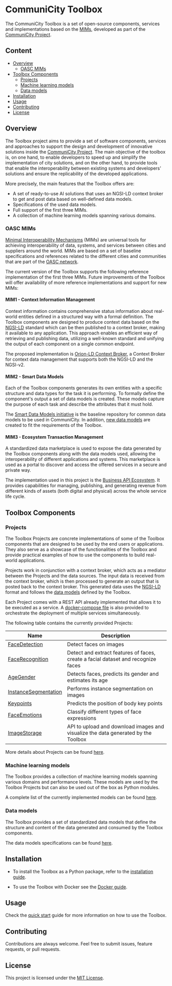 # CommuniCity Toolbox

The CommuniCity Toolbox is a set of open-source components, services and implementations based on the [MIMs](#OASC-MIMs), developed as part of the [CommuniCity Project](https://communicity-project.eu/). 

## Content
- [Overview](#Overview)
    - [OASC MIMs](#OASC-MIMs)
- [Toolbox Components](#Toolbox-Components)
    - [Projects](#Projects)
    - [Machine learning models](#Machine-learning-models)
    - [Data models](#Data-models)
- [Installation](#Installation)
- [Usage](#Usage)
- [Contributing](#Contributing)
- [License](#License)

## Overview

The Toolbox project aims to provide a set of software components, services and approaches to support the design and development of innovative solutions inside the [CommuniCity Project](https://communicity-project.eu/). The main objective of the toolbox is, on one hand, to enable developers to speed up and simplify the implementation of city solutions, and on the other hand, to provide tools that enable the interoperability between existing systems and developers' solutions and ensure the replicability of the developed applications.

More precisely, the main features that the Toolbox offers are:
- A set of ready-to-use AI solutions that uses an NGSI-LD context broker to get and post data based on well-defined data models.
- Specifications of the used data models.
- Full support of the first three MIMs.
- A collection of machine learning models spanning various domains.

### OASC MIMs

[Minimal Interoperability Mechanisms](https://mims.oascities.org/basics/oasc-mims-introduction) (MIMs) are universal tools for achieving interoperability of data, systems, and services between cities and suppliers around the world. MIMs are based on a set of baseline specifications and references related to the different cities and communities that are part of the [OASC network](https://oascities.org/).

The current version of the Toolbox supports the following reference implementation of the first three MIMs. Future improvements of the Toolbox will offer availability of more reference implementations and support for new MIMs:

#### MIM1 - Context Information Management

Context information contains comprehensive status information about real-world entities defined in a structured way with a formal definition. The Toolbox components are designed to produce context data based on the [NGSI-LD](https://www.etsi.org/deliver/etsi_gs/CIM/001_099/009/01.06.01_60/gs_cim009v010601p.pdf) standard which can be then published to a context broker, making it available to any application. This approach enables an efficient way of retrieving and publishing data, utilizing a well-known standard and unifying the output of each component on a single common endpoint.

The proposed implementation is [Orion-LD Context Broker](https://github.com/FIWARE/context.Orion-LD), a Context Broker for context data management that supports both the NGSI-LD and the NGSI-v2.

#### MIM2 - Smart Data Models    

Each of the Toolbox components generates its own entities with a specific structure and data types for the task it is performing. To formally define the component's output a set of data models is created. These models capture the purpose of each task and describe the attributes that it must hold.  

The [Smart Data Models initiative](https://smartdatamodels.org/) is the baseline repository for common data models to be used in CommuniCity. In addition, [new data models](/docs/DataModels/) are created to fit the requirements of the Toolbox. 

#### MIM3 - Ecosystem Transaction Management  

A standardized data marketplace is used to expose the data generated by the Toolbox components along with the data models used, allowing the interoperability of different applications and systems. This marketplace is used as a portal to discover and access the offered services in a secure and private way.

The implementation used in this project is the [Business API Ecosystem](https://github.com/FIWARE-TMForum/Business-API-Ecosystem). It provides capabilities for managing, publishing, and generating revenue from different kinds of assets (both digital and physical) across the whole service life cycle.

## Toolbox Components

### Projects

The Toolbox Projects are concrete implementations of some of the Toolbox components that are designed to be used by the end users or applications.
They also serve as a showcase of the functionalities of the Toolbox and provide practical examples of how to use the components to build real-world applications.

Projects work in conjunction with a context broker, which acts as a mediator between the Projects and the data sources. The input data is received from the context broker, which is then processed to generate an output that is posted back to the context broker.
This generated data uses the [NGSI-LD](https://www.etsi.org/deliver/etsi_gs/CIM/001_099/009/01.06.01_60/gs_cim009v010601p.pdf) format and follows the [data models](/docs/DataModels/) defined by the Toolbox.

Each Project comes with a REST API already implemented that allows it to be executed as a service. A [docker-compose file](/docker-compose.yaml) is also provided to orchestrate the deployment of multiple services simultaneously.

The following table contains the currently provided Projects:

| Name                                                           | Description   |
|----------------------------------------------------------------|---------------|
| [FaceDetection](/toolbox/Projects/FaceDetection/)              | Detect faces on images |
| [FaceRecognition](/toolbox/Projects/FaceRecognition)           | Detect and extract features of faces, create a facial dataset and recognize faces |
| [AgeGender](/toolbox/Projects/AgeGender)                       | Detects faces, predicts its gender and estimates its age |
| [InstanceSegmentation](/toolbox/Projects/InstanceSegmentation) | Performs instance segmentation on images |
| [Keypoints](/toolbox/Projects/Keypoints)                       | Predicts the position of body key points |
| [FaceEmotions](/toolbox/Projects/FaceEmotions)                 | Classify different types of face expressions |
| [ImageStorage](/toolbox/Projects/ImageStorage)                 | API to upload and download images and visualize the data generated by the Toolbox |

More details about Projects can be found [here](/docs/Projects.md).

### Machine learning models

The Toolbox provides a collection of machine learning models spanning various domains and performance levels. These models are used by the Toolbox Projects but can also be used out of the box as Python modules.

A complete list of the currently implemented models can be found [here](/toolbox/Models/).

### Data models

The Toolbox provides a set of standardized data models that define the structure and content of the data generated and consumed by the Toolbox components.
<!-- A set of interfaces and parsers are provided to handle the creation and consumption of these data. -->

The data models specifications can be found [here](/docs/DataModels/).

## Installation

- To install the Toolbox as a Python package, refer to the [installation guide](/docs/Installation.md).

- To use the Toolbox with Docker see the [Docker guide](/docs/Docker.md).

## Usage

Check the [quick start]() guide for more information on how to use the Toolbox.

## Contributing

Contributions are always welcome. Feel free to submit issues, feature requests, or pull requests.

## License

This project is licensed under the [MIT License](/LICENSE).
